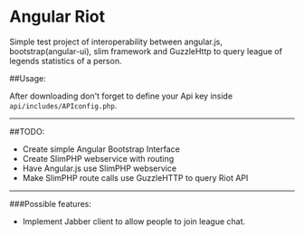 # Angular Riot
Simple test project of interoperability between angular.js, bootstrap(angular-ui),
slim framework and GuzzleHttp to query league of legends statistics of a person.

##Usage:

After downloading don't forget to define your Api key inside `api/includes/APIconfig.php`.

---
##TODO:
* Create simple Angular Bootstrap Interface
* Create SlimPHP webservice with routing
* Have Angular.js use SlimPHP webservice
* Make SlimPHP route calls use GuzzleHTTP to query Riot API

---
###Possible features:
* Implement Jabber client to allow people to join league chat.
